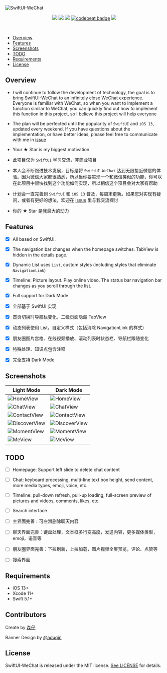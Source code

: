![SwiftUI-WeChat](https://github.com/wxxsw/SwiftUI-WeChat/blob/master/Images/logo.png?1212)

<p align="center">
<a href="https://developer.apple.com/swift"><img src="https://img.shields.io/badge/language-Swift%205.1-f48041.svg?style=flat"></a>
<a href="https://developer.apple.com/swiftui"><img src="https://img.shields.io/badge/framework-SwiftUI-blue.svg?style=flat"></a>
<a href="https://developer.apple.com/ios"><img src="https://img.shields.io/badge/platform-iOS%2013%2b-blue.svg?style=flat"></a>
<a href="https://codebeat.co/projects/github-com-wxxsw-swiftui-wechat-master"><img alt="codebeat badge" src="https://codebeat.co/badges/5b74e3e1-8235-4730-b3e9-82373c921301" /></a>
<a href="https://github.com/wxxsw/SwiftUI-WeChat/blob/master/LICENSE"><img src="http://img.shields.io/badge/license-MIT-lightgrey.svg?style=flat"></a>
</p>
<br/>

- [Overview](#overview)
- [Features](#features)
- [Screenshots](#screenshots)
- [TODO](#todo)
- [Requirements](#requirements)
- [License](#license)

## Overview

- I will continue to follow the development of technology, the goal is to bring SwiftUI-WeChat to an infinitely close WeChat experience. Everyone is familiar with WeChat, so when you want to implement a function similar to WeChat, you can quickly find out how to implement this function in this project, so I believe this project will help everyone

- The plan will be perfected until the popularity of `SwiftUI` and `iOS 13`, updated every weekend. If you have questions about the implementation, or have better ideas, please feel free to communicate with me in [issue](https://github.com/wxxsw/SwiftUI-WeChat/issues)

- Your ★ Star is my biggest motivation

- 此项目仅为 `SwiftUI` 学习交流，非商业项目

- 本人会不断跟进技术发展，目标是将 `SwiftUI-WeChat` 达到无限接近微信的体验。因为微信大家都很熟悉，所以当你要实现一个和微信类似的功能，你可以在此项目中很快找到这个功能如何实现，所以相信这个项目会对大家有帮助

- 计划会一直完善到 `SwiftUI` 和 `iOS 13` 普及，每周末更新。如果您对实现有疑问，或者有更好的想法，欢迎在 [issue](https://github.com/wxxsw/SwiftUI-WeChat/issues) 里与我交流探讨

- 你的 ★ Star 是我最大的动力

## Features

- [x] All based on SwiftUI.
- [x] The navigation bar changes when the homepage switches. TabView is hidden in the details page.
- [x] Dynamic List uses `List`, custom styles (including styles that eliminate `NavigationLink`)
- [x] Timeline: Picture layout. Play online video. The status bar navigation bar changes as you scroll through the list.
- [x] Full support for Dark Mode

- [x] 全部基于 SwiftUI 实现
- [x] 首页切换时导航栏变化，二级页面隐藏 TabView
- [x] 动态列表使用 List，自定义样式（包括消除 NavigationLink 的样式）
- [x] 朋友圈图片宫格、在线视频播放、滚动列表时状态栏、导航栏跟随变化
- [x] 特殊处理、知识点包含注释
- [x] 完全支持 Dark Mode

## Screenshots

Light Mode|Dark Mode
---|---
![HomeView](https://github.com/wxxsw/SwiftUI-WeChat/blob/master/Images/screenshot_home_light.png?0301)|![HomeView](https://github.com/wxxsw/SwiftUI-WeChat/blob/master/Images/screenshot_home_dark.png?0301)
![ChatView](https://github.com/wxxsw/SwiftUI-WeChat/blob/master/Images/screenshot_chat_light.png?0517)|![ChatView](https://github.com/wxxsw/SwiftUI-WeChat/blob/master/Images/screenshot_chat_dark.png?0517)
![ContactView](https://github.com/wxxsw/SwiftUI-WeChat/blob/master/Images/screenshot_contact_light.png?0301)|![ContactView](https://github.com/wxxsw/SwiftUI-WeChat/blob/master/Images/screenshot_contact_dark.png?0301)
![DiscoverView](https://github.com/wxxsw/SwiftUI-WeChat/blob/master/Images/screenshot_discover_light.png?0301)|![DiscoverView](https://github.com/wxxsw/SwiftUI-WeChat/blob/master/Images/screenshot_discover_dark.png?0301)
![MomentView](https://github.com/wxxsw/SwiftUI-WeChat/blob/master/Images/screenshot_moment_light.png?0204)|![MomentView](https://github.com/wxxsw/SwiftUI-WeChat/blob/master/Images/screenshot_moment_dark.png?0204)
![MeView](https://github.com/wxxsw/SwiftUI-WeChat/blob/master/Images/screenshot_me_light.png?0301)|![MeView](https://github.com/wxxsw/SwiftUI-WeChat/blob/master/Images/screenshot_me_dark.png?0301)

## TODO

- [ ] Homepage: Support left slide to delete chat content
- [ ] Chat: keyboard processing, multi-line text box height, send content, more media types, emoji, voice, etc.
- [ ] Timeline: pull-down refresh, pull-up loading, full-screen preview of pictures and videos, comments, likes, etc.
- [ ] Search interface

- [ ] 主界面完善：可左滑删除聊天内容
- [ ] 聊天界面完善：键盘处理，文本框多行变高度，发送内容，更多媒体类型，emoji，语音等
- [ ] 朋友圈界面完善：下拉刷新，上拉加载，图片视频全屏预览，评论、点赞等
- [ ] 搜索界面

## Requirements

- iOS 13+
- Xcode 11+
- Swift 5.1+

## Contributors

Create by [森仔](https://github.com/wxxsw)

Banner Design by [@aduqin](https://dribbble.com/aduqin)

## License

SwiftUI-WeChat is released under the MIT license. [See LICENSE](https://github.com/wxxsw/SwiftUI-WeChat/blob/master/LICENSE) for details.
